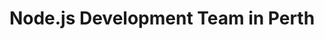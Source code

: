 ---
title: Node.js Development Team in Perth
permalink: /landings/locations/perth/developer/node-js
technology: Node.js
location: Perth
---